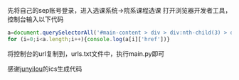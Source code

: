 先将自己的sep账号登录，进入选课系统→院系课程选课
打开浏览器开发者工具，控制台输入以下代码
```js
a=document.querySelectorAll('#main-content > div > div:nth-child(3) > div.mc-body > table > tbody  > tr > td:nth-child(2)>a'
for (i=0;i<a.length;i++){console.log(a[i]['href'])}
```
将控制台的url复制到，urls.txt文件中，执行main.py即可

感谢[junyilou](https://github.com/junyilou/python-ical-timetable)的ics生成代码
